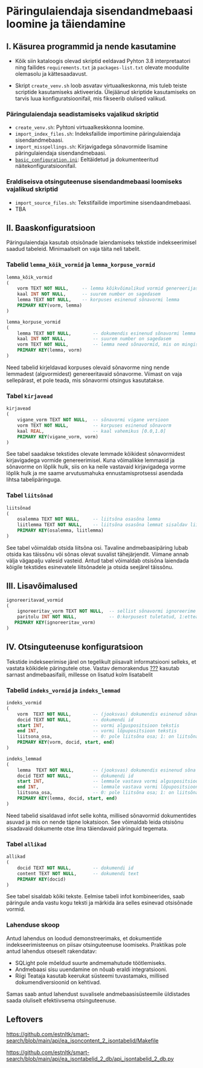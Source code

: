 # Päringulaiendaja sisendandmebaasi loomine ja täiendamine

## I. Käsurea programmid ja nende kasutamine

* Kõik siin kataloogis olevad skriptid eeldavad Pyhton 3.8 interpretaatori ning failides `requirements.txt` ja `packages-list.txt` olevate moodulite olemasolu ja kättesaadavust. 

* Skript `create_venv.sh` loob asvatav virtuaalkeskonna, mis tuleb teiste scriptide kasutamiseks aktiveerida. Ülejäänud skriptide kasutamiseks on tarvis luua konfiguratsioonifail, mis fikseerib olulised valikud. 

### Päringulaiendaja seadistamiseks vajalikud skriptid

* `create_venv.sh`: Pyhtoni virtuaalkeskkonna loomine.* `import_index_files.sh`: Indeksfailide importimine päringulaiendaja sisendandmebaasi. * `import_misspellings.sh`: Kirjavigadega sõnavormide lisamine päringulaiendaja sisendandmebaasi. * [`basic_configuration.ini`](./basic_configuration.ini): Eeltäidetud ja dokumenteeritud näitekonfiguratsioonifail.### Eraldiseisva otsinguteenuse sisendandmebaasi loomiseks vajalikud skriptid* `import_source_files.sh`: Tekstifailide importimine sisendaandmebaasi.
*  TBA



## II. Baaskonfiguratsioon
 
Päringulaiendaja kasutab otsisõnade laiendamiseks tekstide indekseerimisel saadud tabeleid. 
Minimaalselt on vaja täita neli tabelit. 

###  Tabelid `lemma_kõik_vormid` ja `lemma_korpuse_vormid`

```sql
lemma_kõik_vormid
( 
	vorm TEXT NOT NULL,     -- lemma kõikvõimalikud vormid genereerijast
	kaal INT NOT NULL,      -- suurem number on sagedasem
	lemma TEXT NOT NULL,    -- korpuses esinenud sõnavormi lemma
	PRIMARY KEY(vorm, lemma)
)

lemma_korpuse_vormid
(
    lemma TEXT NOT NULL,        -- dokumendis esinenud sõnavormi lemma
    kaal INT NOT NULL,          -- suurem number on sagedasem
    vorm TEXT NOT NULL,         -- lemma need sõnavormid, mis on mingis dokumendis dokumendis esinenud
    PRIMARY KEY(lemma, vorm)
)
```

Need tabelid kirjeldavad korpuses olevaid sõnavorme ning nende lemmadest (algvormidest) genereeritavaid sõnavorme.
Viimast on vaja sellepärast, et pole teada, mis sõnavormi otsingus kasutatakse.   

### Tabel `kirjavead` 

```sql
kirjavead
(
	vigane_vorm TEXT NOT NULL,  -- sõnavormi vigane versioon
	vorm TEXT NOT NULL,         -- korpuses esinenud sõnavorm
	kaal REAL,                  -- kaal vahemikus [0.0,1.0]
	PRIMARY KEY(vigane_vorm, vorm)
)
```

See tabel saadakse tekstides olevate lemmade kõikidest sõnavormidest kirjavigadega vormide genereerimisel. 
Kuna võimalikke lemmasid ja sõnavorme on lõplik hulk, siis on ka neile vastavaid kirjavigadega vorme lõplik hulk ja me saame arvutusmahuka ennustamisprotsessi asendada lihtsa tabelipäringuga.

### Tabel `liitsõnad`

```sql
liitsõnad
( 
    osalemma TEXT NOT NULL,     -- liitsõna osasõna lemma
    liitlemma TEXT NOT NULL,    -- liitsõna osasõna lemmat sisaldav liitsõna lemma
    PRIMARY KEY(osalemma, liitlemma)
)
```

See tabel võimaldab otsida liitsõna osi. Tavaline andmebaasipäring lubab otsida kas täissõnu või sõnas olevat suvalist tähejärjendit. 
Viimane annab välja vägapalju valesid vasteid. 
Antud tabel võimaldab otsisõna laiendada kõigile tekstides esinevatele liitsõnadele ja otsida seejärel täissõnu.    


## III. Lisavõimalused

```sql
ignoreeritavad_vormid
(
	ignoreeritav_vorm TEXT NOT NULL,  -- sellist sõnavormi ignoreerime päringus
	paritolu INT NOT NULL,            -- 0:korpusest tuletatud, 1:etteantud vorm                       
   PRIMARY KEY(ignoreeritav_vorm)
)
```

## IV. Otsinguteenuse konfiguratsioon

Tekstide indekseerimise järel on tegelikult piisavalt informatsiooni selleks, et vastata kõikidele päringutele otse.
Vastav demorakendus [???](???) kasutab sarnast andmebaasifaili, millesse on lisatud kolm lisatabelit   

### Tabelid `indeks_vormid` ja `indeks_lemmad`

```sql
indeks_vormid
(
    vorm  TEXT NOT NULL,        -- (jooksvas) dokumendis esinenud sõnavorm
    docid TEXT NOT NULL,        -- dokumendi id
    start INT,                  -- vormi alguspositsioon tekstis
    end INT,                    -- vormi lõpupositsioon tekstis
    liitsona_osa,               -- 0: pole liitsõna osa; 1: on liitsõna osa
    PRIMARY KEY(vorm, docid, start, end)
)

indeks_lemmad
(
    lemma  TEXT NOT NULL,       -- (jooksvas) dokumendis esinenud sõna lemma
    docid TEXT NOT NULL,        -- dokumendi id
    start INT,                  -- lemmale vastava vormi alguspositsioon tekstis
    end INT,                    -- lemmale vastava vormi lõpupositsioon tekstis
    liitsona_osa,               -- 0: pole liitsõna osa; 1: on liitsõna osa
    PRIMARY KEY(lemma, docid, start, end)
)
```

Need tabelid sisaldavad infot selle kohta, millised sõnavormid dokumentides asuvad ja mis on nende täpne lokatsioon.
See võimaldab leida otsisõnu sisadavaid dokumente otse ilma täiendavaid päringuid tegemata.

### Tabel `allikad `

```sql
allikad
(
    docid TEXT NOT NULL,        -- dokumendi id
    content TEXT NOT NULL,      -- dokumendi text
    PRIMARY KEY(docid)
)
```

See tabel sisaldab kõiki tekste. Eelmise tabeli infot kombineerides, saab päringule anda vastu kogu teksti ja märkida ära selles esinevad otsisõnade vormid.

### Lahenduse skoop

Antud lahendus on loodud demonstreerimaks, et dokumentide indekseerimisteenus on piisav otsinguteenuse loomiseks.
Praktikas pole antud lahendus otseselt rakendatav:

* SQLight pole mõeldud suurte andmemahutude töötlemiseks.
* Andmebaasi sisu uuendamine on nõuab eraldi integratsiooni.   
* Riigi Teataja kasutab keerukat süsteemi tuvastamaks, millised dokumendiversioonid on kehtivad.     

Samas saab antud lahendust suvalisele andmebaasisüsteemile üldistades saada oluliselt efektiivsema otsinguteenuse. 



## Leftovers

https://github.com/estnltk/smart-search/blob/main/api/ea_jsoncontent_2_jsontabelid/Makefile

https://github.com/estnltk/smart-search/blob/main/api/ea_jsontabelid_2_db/api_jsontabelid_2_db.py